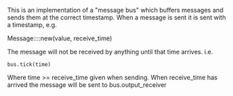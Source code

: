 This is an implementation of a "message bus" which buffers messages and sends them at the correct timestamp. When a message is sent it is sent with a timestamp, e.g.

   Message::<valuetype>::new(value, receive_time)

The message will not be received by anything until that time arrives. i.e.

    bus.tick(time)

Where time >= receive_time given when sending. When receive_time has arrived the message will be sent to bus.output_receiver
